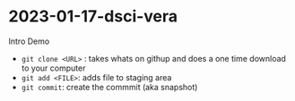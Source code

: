 # 2023-01-17-dsci-vera
Intro Demo

-  `git clone <URL>` : takes whats on githup and does a one time download to your computer
- `git add <FILE>`: adds file to staging area
- `git commit`: create the commmit (aka snapshot)
